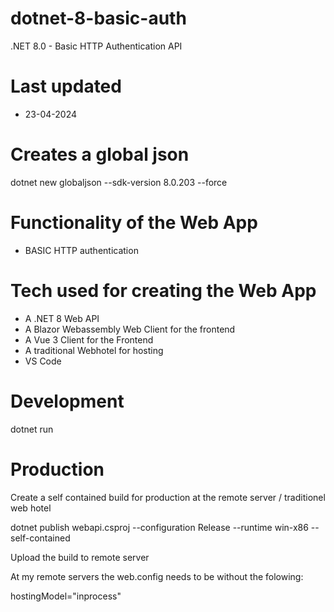 # dotnet-8-basic-auth

.NET 8.0 - Basic HTTP Authentication API

# Last updated

- 23-04-2024

# Creates a global json

dotnet new globaljson --sdk-version 8.0.203 --force

# Functionality of the Web App

- BASIC HTTP authentication

# Tech used for creating the Web App

- A .NET 8 Web API
- A Blazor Webassembly Web Client for the frontend
- A Vue 3 Client for the Frontend
- A traditional Webhotel for hosting
- VS Code

# Development

dotnet run

# Production

Create a self contained build for production at the remote server / traditionel web hotel

dotnet publish webapi.csproj --configuration Release --runtime win-x86 --self-contained

Upload the build to remote server

At my remote servers the web.config needs to be without the folowing:

hostingModel="inprocess"



